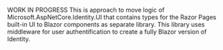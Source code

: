 WORK IN PROGRESS
This is approach to move logic of Microsoft.AspNetCore.Identity.UI that contains types for the Razor Pages built-in UI to Blazor components as separate library.
This library uses middleware for user authentification to create a fully Blazor version of Identity.
